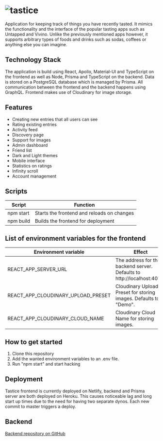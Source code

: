 # ![tastice](https://fontmeme.com/permalink/190704/0daa2ab57e001e0aa2002608810c7a69.png)

Application for keeping track of things you have recently tasted. It mimics the functionality and the interface of the popular tasting apps such as Untapped and Vivino. Unlike the previously mentioned apps however, it supports arbitrary types of foods and drinks such as sodas, coffees or anything else you can imagine.

## Technology Stack

The application is build using React, Apollo, Material-UI and TypeScript on the frontend as well as Node, Prisma and TypeScript on the backend. Data is stored on a PostgreSQL database which is managed by Prisma. All communication between the frontend and the backend happens using GraphQL. Frontend makes use of Cloudinary for image storage.

## Features

-   Creating new entries that all users can see
-   Rating existing entries
-   Activity feed
-   Discovery page
-   Support for images
-   Admin dashboard
-   Friend list
-   Dark and Light themes
-   Mobile interface
-   Statistics on ratings
-   Infinity scroll
-   Account management

## Scripts

| Script    | Function                                   |
| --------- | ------------------------------------------ |
| npm start | Starts the frontend and reloads on changes |
| npm build | Builds the frontend for deployment         |

## List of environment variables for the frontend

| Environment variable               | Effect                                                                 |
| ---------------------------------- | ---------------------------------------------------------------------- |
| REACT_APP_SERVER_URL               | The address for the backend server. Defaults to http://localhost:4000/ |
| REACT_APP_CLOUDINARY_UPLOAD_PRESET | Cloudinary Upload Preset for storing images. Defaults to "Demo".       |
| REACT_APP_CLOUDINARY_CLOUD_NAME    | Cloudinary Cloud Name for storing images.                              |

## How to get started

1. Clone this repository
2. Add the wanted environment variables to an .env file.
3. Run "npm start" and start hacking

## Deployment

Tastice frontend is currently deployed on Netlify, backend and Prisma server are both deployed on Heroku. This causes noticeable lag and long start up times due to the need for having two separate dynos. Each new commit to master triggers a deploy.

## Backend

[Backend repository on GitHub](https://github.com/villeheikkila/tastice-backend)
